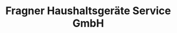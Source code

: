 ---
title: "Fragner Haushaltsgeräte Service GmbH"
url: /linz/fragner-haushaltsgeraete-service-gmbh/
shop: Eisenwaren
---